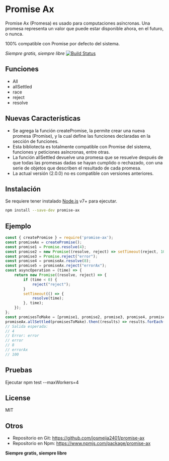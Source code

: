 # Promise Ax
Promise Ax (Promesa) es usado para computaciones asíncronas. Una promesa representa un valor que puede estar disponible ahora, en el futuro, o nunca.

100% compatible con Promise por defecto del sistema.

_Siempre gratis, siempre libre_
[![Build Status](https://travis-ci.org/joemccann/dillinger.svg?branch=master)](https://travis-ci.org/joemccann/dillinger)


## Funciones
- All
- allSettled
- race
- reject
- resolve

## Nuevas Características
- Se agrega la función createPromise, la permite crear una nueva promesa (Promise), y la cual define las funciones declaradas en la sección de funciones.
- Esta bibliotecta es totalmente compatible con Promise del sistema, funciones y peticiones asíncronas, entre otras.
- La función allSettled devuelve una promesa que se resuelve después de que todas las promesas dadas se hayan cumplido o rechazado, con una serie de objetos que describen el resultado de cada promesa.
- La actual versión (2.0.0) no es compatible con versiones anteriores.

## Instalación
Se requiere tener instalado [Node.js](https://nodejs.org/) v7+ para ejecutar.

```sh
npm install --save-dev promise-ax
```

## Ejemplo
```js
const { createPromise } = require('promise-ax');
const promiseAx = createPromise();
const promise1 = Promise.resolve(4);
const promise2 = new Promise((resolve, reject) => setTimeout(reject, 100, new Error("error")));
const promise3 = Promise.reject("error");
const promise4 = promiseAx.resolve(8);
const promise5 = promiseAx.reject("errorAx");
const asyncOperation = (time) => {
    return new Promise((resolve, reject) => {
        if (time < 0) {
            reject("reject");
        }
        setTimeout(() => {
            resolve(time);
        }, time);
    });
};
const promisesToMake = [promise1, promise2, promise3, promise4, promise5, asyncOperation(100)];
promiseAx.allSettled(promisesToMake).then((results) => results.forEach((result) => console.log(result)))
// Salida esperada:
// 4
// Error: error
// error
// 8
// errorAx
// 100
```
## Pruebas
Ejecutar npm test --maxWorkers=4

## License
MIT

## Otros
- Repositorio en Git: https://github.com/josmejia2401/promise-ax
- Repositorio en Npm: https://www.npmjs.com/package/promise-ax

**Siempre gratis, siempre libre**